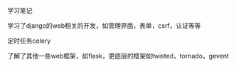 学习笔记


学习了django的web相关的开发，如管理界面，表单，csrf，认证等等


定时任务celery


了解了其他一些web框架，如flask，更底层的框架如twisted，tornado，gevent  